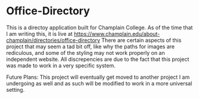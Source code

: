 # Office-Directory
This is a directoy application built for Champlain College. 
As of the time that I am writing this, it is live at https://www.champlain.edu/about-champlain/directories/office-directory
There are certain aspects of this project that may seem a tad bit off, like why the paths for images are rediculous, and some of the styling may not work properly on an independent website.
All discrepencies are due to the fact that this project was made to work in a very specific system. 

Future Plans:
This project will eventually get moved to another project I am undergoing as well and as such will be modified to work in a more universal setting.
